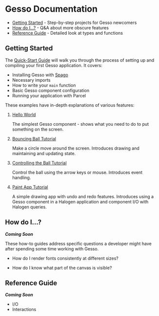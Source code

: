 # Gesso Documentation

- [Getting Started](#getting-started) - Step-by-step projects for Gesso newcomers
- [How do I...?](#how-do-i) - Q&A about more obscure features
- [Reference Guide](#reference-guide) - Detailed look at types and functions

## Getting Started

The [Quick-Start Guide](quick-start.md) will walk you through the process of setting up and compiling your first Gesso application. It covers:

* Installing Gesso with [Spago](https://github.com/purescript/spago)
* Necessary imports
* How to write your `main` function
* Basic Gesso component configuration
* Running your application with Parcel

These examples have in-depth explanations of various features:

1. [Hello World](../examples/hello/README.md)

   The simplest Gesso component - shows what you need to do to put something on the screen.

2. [Bouncing Ball Tutorial](../examples/bouncing-ball/README.md)
   
   Make a circle move around the screen. Introduces drawing and maintaining and updating state.

3. [Controlling the Ball Tutorial](../examples/controlling-ball/README.md)
   
   Control the ball using the arrow keys or mouse. Introduces event handling.

4. [Paint App Tutorial](../examples/paint/README.md)
   
   A simple drawing app with undo and redo features. Introduces using a Gesso component in a Halogen application and component I/O with Halogen queries.

## How do I...?

***Coming Soon***

These how-to guides address specific questions a developer might have after spending some time working with Gesso.

* How do I render fonts consistently at different sizes?

* How do I know what part of the canvas is visible?

## Reference Guide

***Coming Soon***

* I/O
* Interactions


